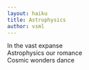 ```yaml
---
layout: haiku
title: Astrophysics
author: vsml
---
```


In the vast expanse<br>
Astrophysics our romance<br>
Cosmic wonders dance<br>
